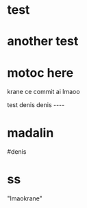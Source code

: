# test
# another test
# motoc here
krane ce commit ai lmaoo






test denis denis ----

# madalin
#denis


ss
=======
"lmaokrane" 


